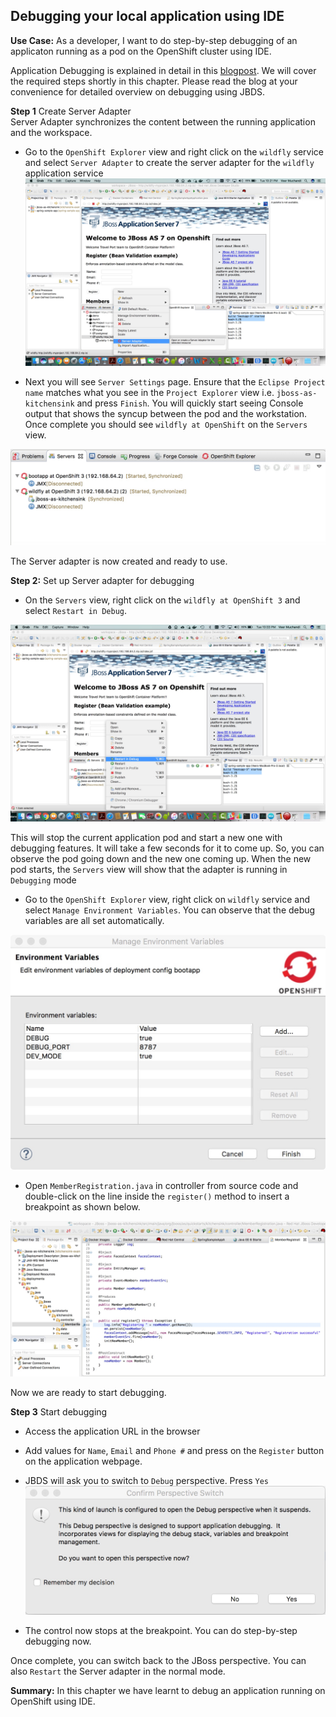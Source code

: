 ## Debugging your local application using IDE

**Use Case:** As a developer, I want to do step-by-step debugging of an applicaton running as a pod on the OpenShift cluster using IDE.

Application Debugging is explained in detail in this [blogpost](https://developers.redhat.com/blog/2016/08/26/using-red-hat-jboss-developer-studio-to-debug-java-applications-in-the-red-hat-container-development-kit/). We will cover the required steps shortly in this chapter. Please read the blog at your convenience for detailed overview on debugging using JBDS.


**Step 1** Create Server Adapter	
Server Adapter synchronizes the content between the running application and the workspace.

* Go to the `OpenShift Explorer` view and right click on the `wildfly` service and select `Server Adapter` to create the server adapter for the `wildfly` application service
![](./images/CreateServerAdapter.jpeg)

* Next you will see `Server Settings` page. Ensure that the `Eclipse Project name` matches what you see in the `Project Explorer` view i.e. `jboss-as-kitchensink` and press `Finish`. You will quickly start seeing Console output that shows the syncup between the pod and the workstation. Once complete you should see `wildfly at OpenShift` on the `Servers` view. 

![](./images/ServersTabWithWildfly.jpeg)

The Server adapter is now created and ready to use.

**Step 2:** Set up Server adapter for debugging

* On the `Servers` view, right click on the `wildfly at OpenShift 3` and select `Restart in Debug`. 

![](./images/RestartInDebug.jpeg)

This will stop the current application pod and start a new one with debugging features. It will take a few seconds for it to come up. So, you can observe the pod going down and the new one coming up. When the new pod starts, the `Servers` view will show that the adapter is running in `Debugging` mode

* Go to the `OpenShift Explorer` view, right click on `wildfly` service and select `Manage Environment Variables`. You can observe that the debug variables are all set automatically.
 
![](./images/ManageEnvironmentVariables.jpeg)

* Open `MemberRegistration.java` in controller from source code and double-click on the line inside the `register()` method to insert a breakpoint as shown below.

![](./images/Breakpoint.jpeg)

Now we are ready to start debugging.

**Step 3** Start debugging	

* Access the application URL in the browser
* Add values for `Name`, `Email` and `Phone #` and press on the `Register` button on the application webpage.	
* JBDS will ask you to switch to `Debug` perspective. Press `Yes`
![](./images/PerspectiveSwitch.jpeg)

* The control now stops at the breakpoint. You can do step-by-step debugging now.

Once complete, you can switch back to the JBoss perspective. You can also `Restart` the Server adapter in the normal mode.

**Summary:** In this chapter we have learnt to debug an application running on OpenShift using IDE. 





